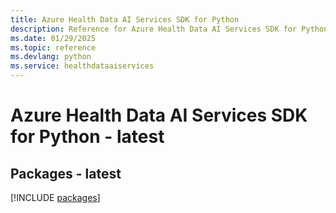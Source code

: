 ```yaml
---
title: Azure Health Data AI Services SDK for Python
description: Reference for Azure Health Data AI Services SDK for Python
ms.date: 01/29/2025
ms.topic: reference
ms.devlang: python
ms.service: healthdataaiservices
---
```

# Azure Health Data AI Services SDK for Python - latest
## Packages - latest
[!INCLUDE [packages](health-data-ai-services-index.md)]